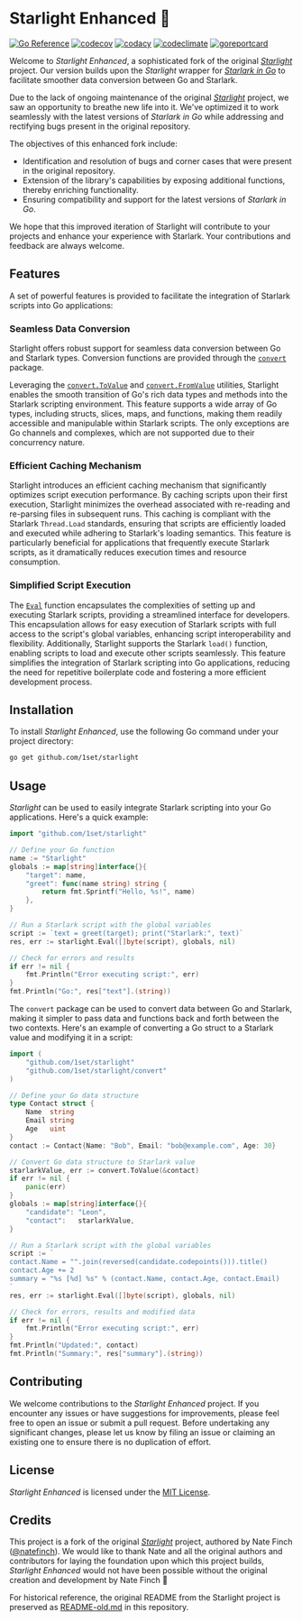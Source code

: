 # Starlight Enhanced 🌟

[![Go Reference](https://pkg.go.dev/badge/github.com/1set/starlight.svg)](https://pkg.go.dev/github.com/1set/starlight)
[![codecov](https://codecov.io/github/1set/starlight/branch/master/graph/badge.svg?token=yDu7JCcMHv)](https://codecov.io/github/1set/starlight)
[![codacy](https://app.codacy.com/project/badge/Grade/211835be0f0241269e38fd8913648e1e)](https://app.codacy.com/gh/1set/starlight/dashboard?utm_source=gh&utm_medium=referral&utm_content=&utm_campaign=Badge_grade)
[![codeclimate](https://api.codeclimate.com/v1/badges/20035dc9703387ad14c6/maintainability)](https://codeclimate.com/github/1set/starlight/maintainability)
[![goreportcard](https://goreportcard.com/badge/github.com/1set/starlight)](https://goreportcard.com/report/github.com/1set/starlight)

Welcome to *Starlight Enhanced*, a sophisticated fork of the original [*Starlight*](https://github.com/starlight-go/starlight) project. Our version builds upon the *Starlight* wrapper for [*Starlark in Go*](https://github.com/google/starlark-go) to facilitate smoother data conversion between Go and Starlark.

Due to the lack of ongoing maintenance of the original [*Starlight*](https://github.com/starlight-go/starlight/commits/master) project, we saw an opportunity to breathe new life into it. We've optimized it to work seamlessly with the latest versions of *Starlark in Go* while addressing and rectifying bugs present in the original repository.

The objectives of this enhanced fork include:

- Identification and resolution of bugs and corner cases that were present in the original repository.
- Extension of the library's capabilities by exposing additional functions, thereby enriching functionality.
- Ensuring compatibility and support for the latest versions of *Starlark in Go*.

We hope that this improved iteration of Starlight will contribute to your projects and enhance your experience with Starlark. Your contributions and feedback are always welcome.

## Features

A set of powerful features is provided to facilitate the integration of Starlark scripts into Go applications:

### Seamless Data Conversion

Starlight offers robust support for seamless data conversion between Go and Starlark types. Conversion functions are provided through the [`convert`](https://pkg.go.dev/github.com/1set/starlight/convert) package.

Leveraging the [`convert.ToValue`](https://pkg.go.dev/github.com/1set/starlight/convert#ToValue) and [`convert.FromValue`](https://pkg.go.dev/github.com/1set/starlight/convert#FromValue) utilities, Starlight enables the smooth transition of Go's rich data types and methods into the Starlark scripting environment. This feature supports a wide array of Go types, including structs, slices, maps, and functions, making them readily accessible and manipulable within Starlark scripts. The only exceptions are Go channels and complexes, which are not supported due to their concurrency nature.

### Efficient Caching Mechanism

Starlight introduces an efficient caching mechanism that significantly optimizes script execution performance. By caching scripts upon their first execution, Starlight minimizes the overhead associated with re-reading and re-parsing files in subsequent runs. This caching is compliant with the Starlark `Thread.Load` standards, ensuring that scripts are efficiently loaded and executed while adhering to Starlark's loading semantics. This feature is particularly beneficial for applications that frequently execute Starlark scripts, as it dramatically reduces execution times and resource consumption.

### Simplified Script Execution

The [`Eval`](https://pkg.go.dev/github.com/1set/starlight#Eval) function encapsulates the complexities of setting up and executing Starlark scripts, providing a streamlined interface for developers. This encapsulation allows for easy execution of Starlark scripts with full access to the script's global variables, enhancing script interoperability and flexibility. Additionally, Starlight supports the Starlark `load()` function, enabling scripts to load and execute other scripts seamlessly. This feature simplifies the integration of Starlark scripting into Go applications, reducing the need for repetitive boilerplate code and fostering a more efficient development process.

## Installation

To install *Starlight Enhanced*, use the following Go command under your project directory:

```bash
go get github.com/1set/starlight
```

## Usage

*Starlight* can be used to easily integrate Starlark scripting into your Go applications. Here's a quick example:

```go
import "github.com/1set/starlight"

// Define your Go function
name := "Starlight"
globals := map[string]interface{}{
    "target": name,
    "greet": func(name string) string {
        return fmt.Sprintf("Hello, %s!", name)
    },
}

// Run a Starlark script with the global variables
script := `text = greet(target); print("Starlark:", text)`
res, err := starlight.Eval([]byte(script), globals, nil)

// Check for errors and results
if err != nil {
    fmt.Println("Error executing script:", err)
}
fmt.Println("Go:", res["text"].(string))
```

The `convert` package can be used to convert data between Go and Starlark, making it simpler to pass data and functions back and forth between the two contexts. Here's an example of converting a Go struct to a Starlark value and modifying it in a script:

```go
import (
	"github.com/1set/starlight"
	"github.com/1set/starlight/convert"
)

// Define your Go data structure
type Contact struct {
    Name  string
    Email string
    Age   uint
}
contact := Contact{Name: "Bob", Email: "bob@example.com", Age: 30}

// Convert Go data structure to Starlark value
starlarkValue, err := convert.ToValue(&contact)
if err != nil {
    panic(err)
}
globals := map[string]interface{}{
    "candidate": "Leon",
    "contact":   starlarkValue,
}

// Run a Starlark script with the global variables
script := `
contact.Name = "".join(reversed(candidate.codepoints())).title()
contact.Age += 2
summary = "%s [%d] %s" % (contact.Name, contact.Age, contact.Email)
`
res, err := starlight.Eval([]byte(script), globals, nil)

// Check for errors, results and modified data
if err != nil {
    fmt.Println("Error executing script:", err)
}
fmt.Println("Updated:", contact)
fmt.Println("Summary:", res["summary"].(string))
```

## Contributing

We welcome contributions to the *Starlight Enhanced* project. If you encounter any issues or have suggestions for improvements, please feel free to open an issue or submit a pull request. Before undertaking any significant changes, please let us know by filing an issue or claiming an existing one to ensure there is no duplication of effort.

## License

*Starlight Enhanced* is licensed under the [MIT License](LICENSE).

## Credits

This project is a fork of the original [*Starlight*](https://github.com/starlight-go/starlight) project, authored by Nate Finch ([@natefinch](https://github.com/natefinch)). We would like to thank Nate and all the original authors and contributors for laying the foundation upon which this project builds, *Starlight Enhanced* would not have been possible without the original creation and development by Nate Finch 🎉

For historical reference, the original README from the Starlight project is preserved as [README-old.md](README-old.md) in this repository.
